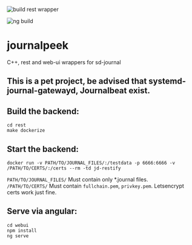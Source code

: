 ![build rest wrapper](https://github.com/unaPoloGTIc/journalpeek/workflows/build%20rest%20wrapper/badge.svg)

![ng build](https://github.com/unaPoloGTIc/journalpeek/workflows/ng%20build/badge.svg)

# journalpeek
C++, rest and web-ui wrappers for sd-journal

## This is a pet project, be advised that systemd-journal-gatewayd, Journalbeat exist.

## Build the backend:
```
cd rest  
make dockerize
```

## Start the backend:
```
docker run -v PATH/TO/JOURNAL_FILES/:/testdata -p 6666:6666 -v /PATH/TO/CERTS/:/certs --rm -td jd-restify
```

`PATH/TO/JOURNAL_FILES/` Must contain only *.journal files.  
`/PATH/TO/CERTS/` Must contain `fullchain.pem`, `privkey.pem`. Letsencrypt certs work just fine.

## Serve via angular:
```
cd webui
npm install
ng serve
```
